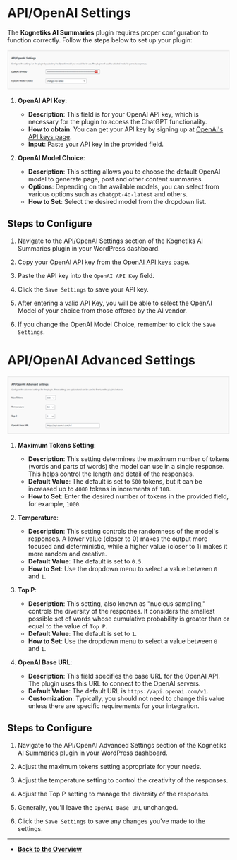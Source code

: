 # API/OpenAI Settings

The **Kognetiks AI Summaries** plugin requires proper configuration to function correctly. Follow the steps below to set up your plugin:

![API/OpenaAI Settings](api-openai-settings.png)

1. **OpenAI API Key**:

   - **Description**: This field is for your OpenAI API key, which is necessary for the plugin to access the ChatGPT functionality.
   - **How to obtain**: You can get your API key by signing up at [OpenAI's API keys page](https://platform.openai.com/account/api-keys).
   - **Input**: Paste your API key in the provided field.
   
2. **OpenAI Model Choice**:
   - **Description**: This setting allows you to choose the default OpenAI model to generate page, post and other content summaries.
   - **Options**: Depending on the available models, you can select from various options such as `chatgpt-4o-latest` and others.
   - **How to Set**: Select the desired model from the dropdown list.

## Steps to Configure

1. Navigate to the API/OpenAI Settings section of the Kognetiks AI Summaries plugin in your WordPress dashboard.

2. Copy your OpenAI API key from the [OpenAI API keys page](https://platform.openai.com/account/api-keys).

3. Paste the API key into the `OpenAI API Key` field.

4. Click the `Save Settings` to save your API key.

5. After entering a valid API Key, you will be able to select the OpenAI Model of your choice from those offered by the AI vendor.

6. If you change the OpenAI Model Choice, remember to click the `Save Settings`.

# API/OpenAI Advanced Settings

![API/OpenAI Advanced Settings](api-openai-advanced-settings.png)

1. **Maximum Tokens Setting**:
   - **Description**: This setting determines the maximum number of tokens (words and parts of words) the model can use in a single response. This helps control the length and detail of the responses.
   - **Default Value**: The default is set to `500` tokens, but it can be increased up to `4000` tokens in increments of `100`.
   - **How to Set**: Enter the desired number of tokens in the provided field, for example, `1000`.

2. **Temperature**:
   - **Description**: This setting controls the randomness of the model's responses. A lower value (closer to 0) makes the output more focused and deterministic, while a higher value (closer to 1) makes it more random and creative.
   - **Default Value**: The default is set to `0.5`.
   - **How to Set**: Use the dropdown menu to select a value between `0` and `1`.

3. **Top P**:
   - **Description**: This setting, also known as "nucleus sampling," controls the diversity of the responses. It considers the smallest possible set of words whose cumulative probability is greater than or equal to the value of `Top P`.
   - **Default Value**: The default is set to `1`.
   - **How to Set**: Use the dropdown menu to select a value between `0` and `1`.

4. **OpenAI Base URL**:
   - **Description**: This field specifies the base URL for the OpenAI API. The plugin uses this URL to connect to the OpenAI servers.
   - **Default Value**: The default URL is `https://api.openai.com/v1`.
   - **Customization**: Typically, you should not need to change this value unless there are specific requirements for your integration.

## Steps to Configure

1. Navigate to the API/OpenAI Advanced Settings section of the Kognetiks AI Summaries plugin in your WordPress dashboard.

2. Adjust the maximum tokens setting appropriate for your needs.

3. Adjust the temperature setting to control the creativity of the responses.

4. Adjust the Top P setting to manage the diversity of the responses.

5. Generally, you'll leave the `OpenAI Base URL` unchanged.

6. Click the `Save Settings` to save any changes you've made to the settings.

---

- **[Back to the Overview](/overview.md)**
